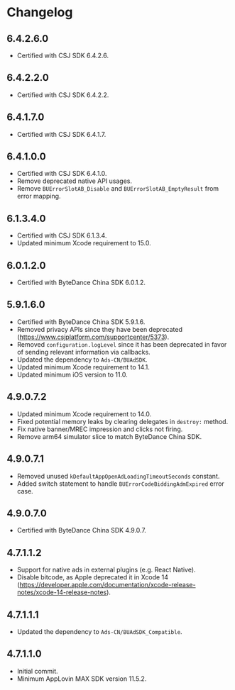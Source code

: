 # Changelog

## 6.4.2.6.0
* Certified with CSJ SDK 6.4.2.6.

## 6.4.2.2.0
* Certified with CSJ SDK 6.4.2.2.

## 6.4.1.7.0
* Certified with CSJ SDK 6.4.1.7.

## 6.4.1.0.0
* Certified with CSJ SDK 6.4.1.0.
* Remove deprecated native API usages.
* Remove `BUErrorSlotAB_Disable` and `BUErrorSlotAB_EmptyResult` from error mapping.

## 6.1.3.4.0
* Certified with CSJ SDK 6.1.3.4.
* Updated minimum Xcode requirement to 15.0.

## 6.0.1.2.0
* Certified with ByteDance China SDK 6.0.1.2.

## 5.9.1.6.0
* Certified with ByteDance China SDK 5.9.1.6.
* Removed privacy APIs since they have been deprecated (https://www.csjplatform.com/supportcenter/5373).
* Removed `configuration.logLevel` since it has been deprecated in favor of sending relevant information via callbacks.
* Updated the dependency to `Ads-CN/BUAdSDK`.
* Updated minimum Xcode requirement to 14.1.
* Updated minimum iOS version to 11.0.

## 4.9.0.7.2
* Updated minimum Xcode requirement to 14.0.
* Fixed potential memory leaks by clearing delegates in `destroy:` method.   
* Fix native banner/MREC impression and clicks not firing.
* Remove arm64 simulator slice to match ByteDance China SDK.

## 4.9.0.7.1
* Removed unused `kDefaultAppOpenAdLoadingTimeoutSeconds` constant.
* Added switch statement to handle `BUErrorCodeBiddingAdmExpired` error case.

## 4.9.0.7.0
* Certified with ByteDance China SDK 4.9.0.7.

## 4.7.1.1.2
* Support for native ads in external plugins (e.g. React Native).
* Disable bitcode, as Apple deprecated it in Xcode 14 (https://developer.apple.com/documentation/xcode-release-notes/xcode-14-release-notes).

## 4.7.1.1.1
* Updated the dependency to `Ads-CN/BUAdSDK_Compatible`.

## 4.7.1.1.0
* Initial commit.
* Minimum AppLovin MAX SDK version 11.5.2.
